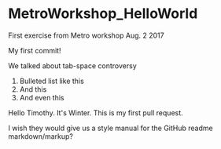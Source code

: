 # MetroWorkshop_HelloWorld
First exercise from Metro workshop Aug. 2 2017

My first commit!

We talked about tab-space controversy


1. Bulleted list like this
2. And this
3. And even this

Hello Timothy. It's Winter. This is my first pull request.

I wish they would give us a style manual for the GitHub readme markdown/markup?